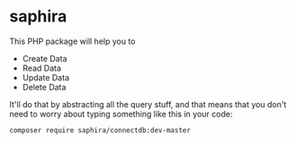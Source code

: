 # saphira

This PHP package will help you to

- Create Data
- Read Data
- Update Data
- Delete Data

It'll do that by abstracting all the query stuff, and that means that you don't need to worry about typing something like this in your code:






`composer require saphira/connectdb:dev-master`






